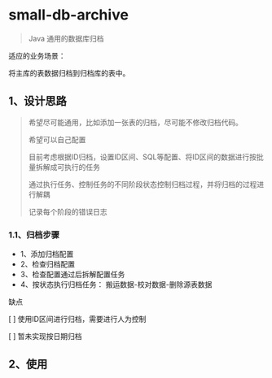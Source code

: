 # small-db-archive

> Java 通用的数据库归档

适应的业务场景：

将主库的表数据归档到归档库的表中。


## 1、设计思路


> 希望尽可能通用，比如添加一张表的归档，尽可能不修改归档代码。
>
> 希望可以自己配置
>
> 目前考虑根据ID归档，设置ID区间、SQL等配置、将ID区间的数据进行按批量拆解成可执行的任务
>
> 通过执行任务、控制任务的不同阶段状态控制归档过程，并将归档的过程进行解耦
>
> 记录每个阶段的错误日志


### 1.1、归档步骤

 - 1、添加归档配置
 - 2、检查归档配置
 - 3、检查配置通过后拆解配置任务
 - 4、按状态执行归档任务： 搬运数据-校对数据-删除源表数据
 

缺点
 
 [ ] 使用ID区间进行归档，需要进行人为控制
 
 [ ] 暂未实现按日期归档



## 2、使用



